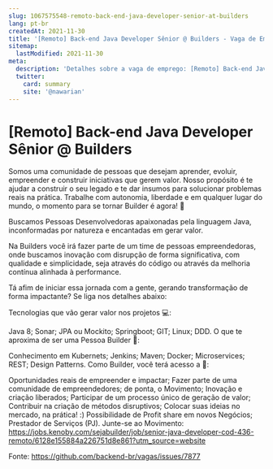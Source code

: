 ```yaml
---
slug: 1067575548-remoto-back-end-java-developer-senior-at-builders
lang: pt-br
createdAt: 2021-11-30
title: '[Remoto] Back-end Java Developer Sênior @ Builders - Vaga de Emprego'
sitemap:
  lastModified: 2021-11-30
meta:
  description: 'Detalhes sobre a vaga de emprego: [Remoto] Back-end Java Developer Sênior @ Builders'
  twitter:
    card: summary
    site: '@nawarian'
---
```


# [Remoto] Back-end Java Developer Sênior @ Builders

Somos uma comunidade de pessoas que desejam aprender, evoluir, empreender e construir iniciativas que gerem valor. Nosso propósito é te ajudar a construir o seu legado e te dar insumos para solucionar problemas reais na prática. Trabalhe com autonomia, liberdade e em qualquer lugar do mundo, o momento para se tornar Builder é agora! 💪

Buscamos Pessoas Desenvolvedoras apaixonadas pela linguagem Java, inconformadas por natureza e encantadas em gerar valor.

Na Builders você irá fazer parte de um time de pessoas empreendedoras, onde buscamos inovação com disrupção de forma significativa, com qualidade e simplicidade, seja através do código ou através da melhoria contínua alinhada à performance.

Tá afim de iniciar essa jornada com a gente, gerando transformação de forma impactante? Se liga nos detalhes abaixo:

Tecnologias que vão gerar valor nos projetos 💻:

Java 8;
Sonar;
JPA ou Mockito;
Springboot;
GIT;
Linux;
DDD.
O que te aproxima de ser uma Pessoa Builder 💪:

Conhecimento em Kubernets;
Jenkins;
Maven;
Docker;
Microservices;
REST;
Design Patterns.
Como Builder, você terá acesso a 👀:

Oportunidades reais de empreender e impactar;
Fazer parte de uma comunidade de empreendedores; de ponta, o Movimento;
Inovação e criação liberados;
Participar de um processo único de geração de valor;
Contribuir na criação de métodos disruptivos;
Colocar suas ideias no mercado, na prática! :)
Possibilidade de Profit share em novos Negócios;
Prestador de Serviços (PJ).
Junte-se ao Movimento: https://jobs.kenoby.com/sejabuilder/job/senior-java-developer-cod-436-remoto/6128e155884a226751d8e861?utm_source=website

Fonte: https://github.com/backend-br/vagas/issues/7877